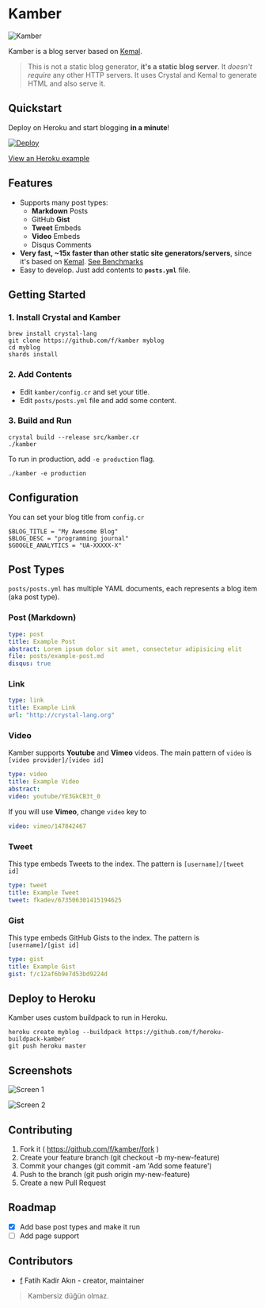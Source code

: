 # Kamber

![Kamber](./asset/kamber.png)

Kamber is a blog server based on [Kemal](http://github.com/sdogruyol/kemal).

> This is not a static blog generator, **it's a static blog server**. It _doesn't require_ any other HTTP servers. It uses Crystal and Kemal to generate HTML and also serve it.

## Quickstart

Deploy on Heroku and start blogging **in a minute**!

[![Deploy](https://www.herokucdn.com/deploy/button.svg)](https://heroku.com/deploy?template=https://github.com/f/kamber)

[View an Heroku example](https://kamber-test.herokuapp.com/)

## Features

- Supports many post types:
  - **Markdown** Posts
  - GitHub **Gist**
  - **Tweet** Embeds
  - **Video** Embeds
  - Disqus Comments
- **Very fast, ~15x faster than other static site generators/servers**, since it's based on [Kemal](http://github.com/sdogruyol/kemal). [See Benchmarks](https://github.com/sdogruyol/kemal#super-fast-3)
- Easy to develop. Just add contents to **`posts.yml`** file.

## Getting Started

### 1. Install Crystal and Kamber
```
brew install crystal-lang
git clone https://github.com/f/kamber myblog
cd myblog
shards install
```

### 2. Add Contents

- Edit `kamber/config.cr` and set your title.
- Edit `posts/posts.yml` file and add some content.

### 3. Build and Run
```
crystal build --release src/kamber.cr
./kamber
```

To run in production, add `-e production` flag.

```
./kamber -e production
```

## Configuration

You can set your blog title from `config.cr`

```crystal
$BLOG_TITLE = "My Awesome Blog"
$BLOG_DESC = "programming journal"
$GOOGLE_ANALYTICS = "UA-XXXXX-X"
```

## Post Types

`posts/posts.yml` has multiple YAML documents, each represents a blog item (aka post type).

### Post (Markdown)

```yml
type: post
title: Example Post
abstract: Lorem ipsum dolor sit amet, consectetur adipisicing elit
file: posts/example-post.md
disqus: true
```

### Link

```yml
type: link
title: Example Link
url: "http://crystal-lang.org"
```

### Video

Kamber supports **Youtube** and **Vimeo** videos. The main pattern of `video` is
`[video provider]/[video id]`

```yml
type: video
title: Example Video
abstract:
video: youtube/YE3GkCB3t_0
```

If you will use **Vimeo**, change `video` key to

```yml
video: vimeo/147842467
```

### Tweet

This type embeds Tweets to the index. The pattern is `[username]/[tweet id]`

```yml
type: tweet
title: Example Tweet
tweet: fkadev/673506301415194625
```

### Gist

This type embeds GitHub Gists to the index. The pattern is `[username]/[gist id]`

```yml
type: gist
title: Example Gist
gist: f/c12af6b9e7d53bd9224d
```

## Deploy to Heroku

Kamber uses custom buildpack to run in Heroku.

```
heroku create myblog --buildpack https://github.com/f/heroku-buildpack-kamber
git push heroku master
```

## Screenshots

![Screen 1](./asset/screen-1.png)

![Screen 2](./asset/screen-2.png)

## Contributing

1. Fork it ( https://github.com/f/kamber/fork )
2. Create your feature branch (git checkout -b my-new-feature)
3. Commit your changes (git commit -am 'Add some feature')
4. Push to the branch (git push origin my-new-feature)
5. Create a new Pull Request

## Roadmap

- [x] Add base post types and make it run
- [ ] Add page support

## Contributors

- [f](https://github.com/f) Fatih Kadir Akın - creator, maintainer

> Kambersiz düğün olmaz.
